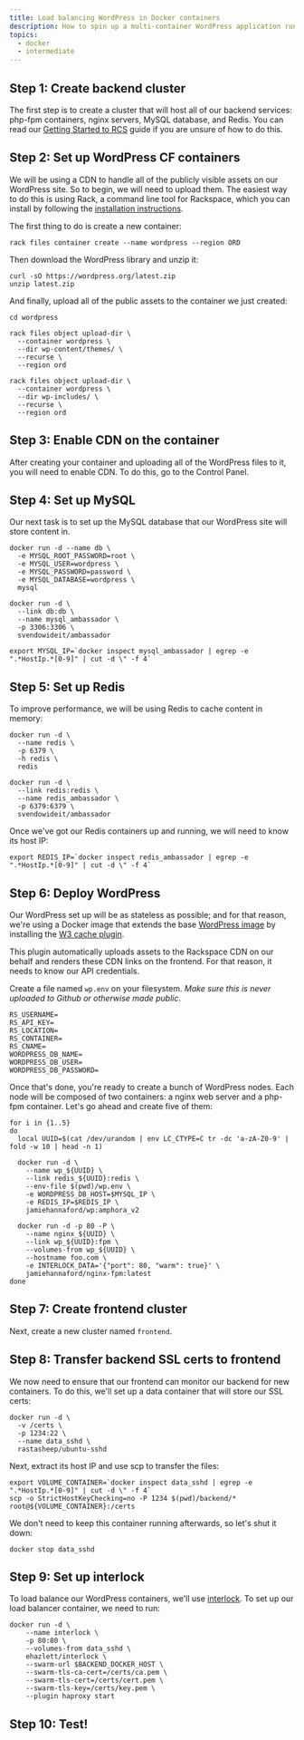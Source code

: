 ```yaml
---
title: Load balancing WordPress in Docker containers
description: How to spin up a multi-container WordPress application running nginx, php-fpm and MySQL on the Rackspace Container Service
topics:
  - docker
  - intermediate
---
```


## Step 1: Create backend cluster

The first step is to create a cluster that will host all of our backend
services: php-fpm containers, nginx servers, MySQL database, and Redis. You
can read our [Getting Started to RCS]() guide if you are unsure of how to do this.

## Step 2: Set up WordPress CF containers

We will be using a CDN to handle all of the publicly visible assets on our
WordPress site. So to begin, we will need to upload them. The easiest way to
do this is using Rack, a command line tool for Rackspace, which you can install
by following the [installation instructions]().

The first thing to do is create a new container:

```
rack files container create --name wordpress --region ORD
```

Then download the WordPress library and unzip it:

```
curl -sO https://wordpress.org/latest.zip
unzip latest.zip
```

And finally, upload all of the public assets to the container we just created:

```
cd wordpress

rack files object upload-dir \
  --container wordpress \
  --dir wp-content/themes/ \
  --recurse \
  --region ord

rack files object upload-dir \
  --container wordpress \
  --dir wp-includes/ \
  --recurse \
  --region ord
```

## Step 3: Enable CDN on the container

After creating your container and uploading all of the WordPress files to it,
you will need to enable CDN. To do this, go to the Control Panel.

## Step 4: Set up MySQL

Our next task is to set up the MySQL database that our WordPress site will
store content in.

```
docker run -d --name db \
  -e MYSQL_ROOT_PASSWORD=root \
  -e MYSQL_USER=wordpress \
  -e MYSQL_PASSWORD=password \
  -e MYSQL_DATABASE=wordpress \
  mysql

docker run -d \
  --link db:db \
  --name mysql_ambassador \
  -p 3306:3306 \
  svendowideit/ambassador
```

```
export MYSQL_IP=`docker inspect mysql_ambassador | egrep -e ".*HostIp.*[0-9]" | cut -d \" -f 4`
```

## Step 5: Set up Redis

To improve performance, we will be using Redis to cache content in memory:

```
docker run -d \
  --name redis \
  -p 6379 \
  -h redis \
  redis

docker run -d \
  --link redis:redis \
  --name redis_ambassador \
  -p 6379:6379 \
  svendowideit/ambassador
```

Once we've got our Redis containers up and running, we will need to know its
host IP:

```
export REDIS_IP=`docker inspect redis_ambassador | egrep -e ".*HostIp.*[0-9]" | cut -d \" -f 4`
```

## Step 6: Deploy WordPress

Our WordPress set up will be as stateless as possible; and for that reason,
we're using a Docker image that extends the base [WordPress image]() by
installing the [W3 cache plugin]().

This plugin automatically uploads assets to the Rackspace CDN on our behalf and
renders these CDN links on the frontend. For that reason, it needs to know our
API credentials.

Create a file named `wp.env` on your filesystem. _Make sure this is never
uploaded to Github or otherwise made public_.

```
RS_USERNAME=
RS_API_KEY=
RS_LOCATION=
RS_CONTAINER=
RS_CNAME=
WORDPRESS_DB_NAME=
WORDPRESS_DB_USER=
WORDPRESS_DB_PASSWORD=
```

Once that's done, you're ready to create a bunch of WordPress nodes. Each node
will be composed of two containers: a nginx web server and a php-fpm container.
Let's go ahead and create five of them:

```
for i in {1..5}
do
  local UUID=$(cat /dev/urandom | env LC_CTYPE=C tr -dc 'a-zA-Z0-9' | fold -w 10 | head -n 1)

  docker run -d \
    --name wp_${UUID} \
    --link redis_${UUID}:redis \
    --env-file $(pwd)/wp.env \
    -e WORDPRESS_DB_HOST=$MYSQL_IP \
    -e REDIS_IP=$REDIS_IP \
    jamiehannaford/wp:amphora_v2

  docker run -d -p 80 -P \
    --name nginx_${UUID} \
    --link wp_${UUID}:fpm \
    --volumes-from wp_${UUID} \
    --hostname foo.com \
    -e INTERLOCK_DATA='{"port": 80, "warm": true}' \
    jamiehannaford/nginx-fpm:latest
done
```

## Step 7: Create frontend cluster

Next, create a new cluster named `frontend`.

## Step 8: Transfer backend SSL certs to frontend

We now need to ensure that our frontend can monitor our backend for new
containers. To do this, we'll set up a data container that will store our SSL
certs:

```
docker run -d \
  -v /certs \
  -p 1234:22 \
  --name data_sshd \
  rastasheep/ubuntu-sshd
```

Next, extract its host IP and use scp to transfer the files:

```
export VOLUME_CONTAINER=`docker inspect data_sshd | egrep -e ".*HostIp.*[0-9]" | cut -d \" -f 4`
scp -o StrictHostKeyChecking=no -P 1234 $(pwd)/backend/* root@${VOLUME_CONTAINER}:/certs
```

We don't need to keep this container running afterwards, so let's shut it down:

```
docker stop data_sshd
```

## Step 9: Set up interlock

To load balance our WordPress containers, we'll use [interlock](). To set up
our load balancer container, we need to run:

```
docker run -d \
    --name interlock \
    -p 80:80 \
    --volumes-from data_sshd \
    ehazlett/interlock \
    --swarm-url $BACKEND_DOCKER_HOST \
    --swarm-tls-ca-cert=/certs/ca.pem \
    --swarm-tls-cert=/certs/cert.pem \
    --swarm-tls-key=/certs/key.pem \
    --plugin haproxy start
```

## Step 10: Test!
